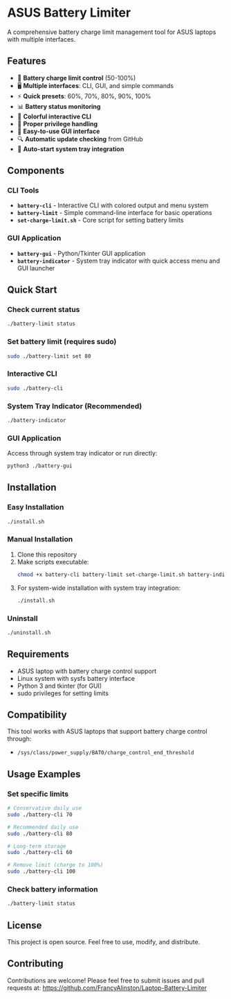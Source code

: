 # ASUS Battery Limiter

A comprehensive battery charge limit management tool for ASUS laptops with multiple interfaces.

## Features

- 🔋 **Battery charge limit control** (50-100%)
- 🖥️ **Multiple interfaces**: CLI, GUI, and simple commands
- ⚡ **Quick presets**: 60%, 70%, 80%, 90%, 100%
- 📊 **Battery status monitoring**
- 🎨 **Colorful interactive CLI**
- 🔐 **Proper privilege handling**
- 🚀 **Easy-to-use GUI interface**
- 🔍 **Automatic update checking** from GitHub
- 🔄 **Auto-start system tray integration**

## Components

### CLI Tools
- **`battery-cli`** - Interactive CLI with colored output and menu system
- **`battery-limit`** - Simple command-line interface for basic operations
- **`set-charge-limit.sh`** - Core script for setting battery limits

### GUI Application
- **`battery-gui`** - Python/Tkinter GUI application
- **`battery-indicator`** - System tray indicator with quick access menu and GUI launcher

## Quick Start

### Check current status
```bash
./battery-limit status
```

### Set battery limit (requires sudo)
```bash
sudo ./battery-limit set 80
```

### Interactive CLI
```bash
sudo ./battery-cli
```

### System Tray Indicator (Recommended)
```bash
./battery-indicator
```

### GUI Application
Access through system tray indicator or run directly:
```bash
python3 ./battery-gui
```

## Installation

### Easy Installation
```bash
./install.sh
```

### Manual Installation
1. Clone this repository
2. Make scripts executable:
   ```bash
   chmod +x battery-cli battery-limit set-charge-limit.sh battery-indicator install.sh
   ```
3. For system-wide installation with system tray integration:
   ```bash
   ./install.sh
   ```

### Uninstall
```bash
./uninstall.sh
```

## Requirements

- ASUS laptop with battery charge control support
- Linux system with sysfs battery interface
- Python 3 and tkinter (for GUI)
- sudo privileges for setting limits

## Compatibility

This tool works with ASUS laptops that support battery charge control through:
- `/sys/class/power_supply/BAT0/charge_control_end_threshold`

## Usage Examples

### Set specific limits
```bash
# Conservative daily use
sudo ./battery-cli 70

# Recommended daily use  
sudo ./battery-cli 80

# Long-term storage
sudo ./battery-cli 60

# Remove limit (charge to 100%)
sudo ./battery-cli 100
```

### Check battery information
```bash
./battery-limit status
```

## License

This project is open source. Feel free to use, modify, and distribute.

## Contributing

Contributions are welcome! Please feel free to submit issues and pull requests at:
https://github.com/FrancyAlinston/Laptop-Battery-Limiter
